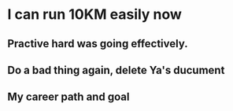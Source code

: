 # I can run 10KM easily now
## Practive hard was going effectively.


## Do a bad thing again, delete Ya's ducument


## My career path and goal
